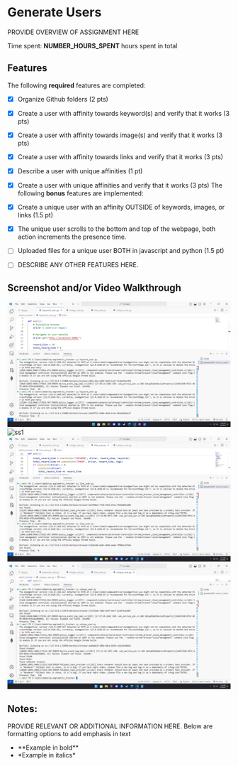 # Generate Users

PROVIDE OVERVIEW OF ASSIGNMENT HERE

Time spent: **NUMBER_HOURS_SPENT** hours spent in total

## Features

The following **required** features are completed:

- [x] Organize Github folders (2 pts)
- [x] Create a user with affinity towards keyword(s) and verify that it works (3 pts)
- [x] Create a user with affinity towards image(s) and verify that it works (3 pts)
- [x] Create a user with affinity towards links and verify that it works (3 pts)
- [x] Describe a user with unique affinities (1 pt)
- [x] Create a user with unique affinities and verify that it works (3 pts)
The following **bonus** features are implemented:

- [x] Create a unique user with an affinity OUTSIDE of keywords, images, or links (1.5 pt)
- [x] The unique user scrolls to the bottom and top of the webpage, both action increments the presence time.
- [ ] Uploaded files for a unique user BOTH in javascript and python (1.5 pt)
- [ ] DESCRIBE ANY OTHER FEATURES HERE.

## Screenshot and/or Video Walkthrough

<img src="./images/keyword_output.png" title='screenshot 1' width='' alt='ss1' />
<img src="./images/iamge_output.png" title='screenshot 1' width='' alt='ss1' />
<img src="./images/link_output.png" title='screenshot 1' width='' alt='ss1' />
<img src="./images/unique_output.png" title='screenshot 1' width='' alt='ss1' />


## Notes:
PROVIDE RELEVANT OR ADDITIONAL INFORMATION HERE. Below are formatting options to add emphasis in text
<ul>
  <li>**Example in bold**</li>
  <li>*Example in italics*</li>
</ul>
